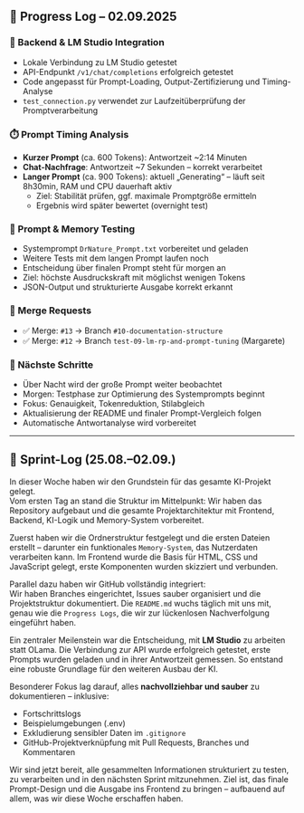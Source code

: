 ## 🧠 Progress Log – 02.09.2025

### 🔧 Backend & LM Studio Integration

- Lokale Verbindung zu LM Studio getestet 
- API-Endpunkt `/v1/chat/completions` erfolgreich getestet
- Code angepasst für Prompt-Loading, Output-Zertifizierung und Timing-Analyse
- `test_connection.py` verwendet zur Laufzeitüberprüfung der Promptverarbeitung

### ⏱️ Prompt Timing Analysis

- **Kurzer Prompt** (ca. 600 Tokens): Antwortzeit ~2:14 Minuten
- **Chat-Nachfrage**: Antwortzeit ~7 Sekunden – korrekt verarbeitet
- **Langer Prompt** (ca. 900 Tokens): aktuell „Generating“ – läuft seit 8h30min, RAM und CPU dauerhaft aktiv
  - Ziel: Stabilität prüfen, ggf. maximale Promptgröße ermitteln
  - Ergebnis wird später bewertet (overnight test)

### 🧠 Prompt & Memory Testing

- Systemprompt `DrNature_Prompt.txt` vorbereitet und geladen
- Weitere Tests mit dem langen Prompt laufen noch
- Entscheidung über finalen Prompt steht für morgen an
- Ziel: höchste Ausdruckskraft mit möglichst wenigen Tokens
- JSON-Output und strukturierte Ausgabe korrekt erkannt

### 🔀 Merge Requests

- ✅ Merge: `#13` → Branch `#10-documentation-structure`
- ✅ Merge: `#12` → Branch `test-09-lm-rp-and-prompt-tuning` (Margarete)

### 🧩 Nächste Schritte

- Über Nacht wird der große Prompt weiter beobachtet
- Morgen: Testphase zur Optimierung des Systemprompts beginnt
- Fokus: Genauigkeit, Tokenreduktion, Stilabgleich
- Aktualisierung der README und finaler Prompt-Vergleich folgen
- Automatische Antwortanalyse wird vorbereitet

---

## 🧾 Sprint-Log (25.08.–02.09.)

In dieser Woche haben wir den Grundstein für das gesamte KI-Projekt gelegt.  
Vom ersten Tag an stand die Struktur im Mittelpunkt: Wir haben das Repository aufgebaut und die gesamte Projektarchitektur mit Frontend, Backend, KI-Logik und Memory-System vorbereitet.

Zuerst haben wir die Ordnerstruktur festgelegt und die ersten Dateien erstellt – darunter ein funktionales `Memory-System`, das Nutzerdaten verarbeiten kann. Im Frontend wurde die Basis für HTML, CSS und JavaScript gelegt, erste Komponenten wurden skizziert und verbunden.

Parallel dazu haben wir GitHub vollständig integriert:  
Wir haben Branches eingerichtet, Issues sauber organisiert und die Projektstruktur dokumentiert. Die `README.md` wuchs täglich mit uns mit, genau wie die `Progress Logs`, die wir zur lückenlosen Nachverfolgung eingeführt haben.

Ein zentraler Meilenstein war die Entscheidung, mit **LM Studio** zu arbeiten statt OLama. Die Verbindung zur API wurde erfolgreich getestet, erste Prompts wurden geladen und in ihrer Antwortzeit gemessen. So entstand eine robuste Grundlage für den weiteren Ausbau der KI.

Besonderer Fokus lag darauf, alles **nachvollziehbar und sauber** zu dokumentieren – inklusive:
- Fortschrittslogs
- Beispielumgebungen (.env)
- Exkludierung sensibler Daten im `.gitignore`
- GitHub-Projektverknüpfung mit Pull Requests, Branches und Kommentaren

Wir sind jetzt bereit, alle gesammelten Informationen strukturiert zu testen, zu verarbeiten und in den nächsten Sprint mitzunehmen. Ziel ist, das finale Prompt-Design und die Ausgabe ins Frontend zu bringen – aufbauend auf allem, was wir diese Woche erschaffen haben.